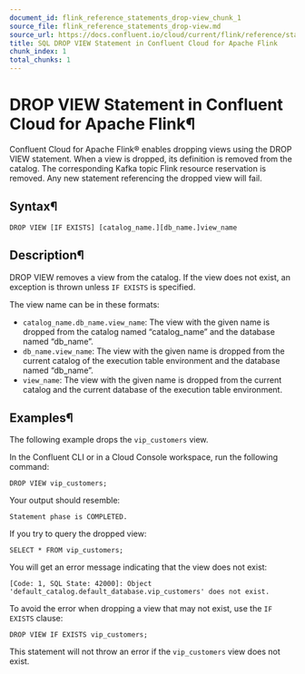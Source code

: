 ```yaml
---
document_id: flink_reference_statements_drop-view_chunk_1
source_file: flink_reference_statements_drop-view.md
source_url: https://docs.confluent.io/cloud/current/flink/reference/statements/drop-view.html
title: SQL DROP VIEW Statement in Confluent Cloud for Apache Flink
chunk_index: 1
total_chunks: 1
---
```


# DROP VIEW Statement in Confluent Cloud for Apache Flink¶

Confluent Cloud for Apache Flink® enables dropping views using the DROP VIEW statement. When a view is dropped, its definition is removed from the catalog. The corresponding Kafka topic Flink resource reservation is removed. Any new statement referencing the dropped view will fail.

## Syntax¶

    DROP VIEW [IF EXISTS] [catalog_name.][db_name.]view_name

## Description¶

DROP VIEW removes a view from the catalog. If the view does not exist, an exception is thrown unless `IF EXISTS` is specified.

The view name can be in these formats:

  * `catalog_name.db_name.view_name`: The view with the given name is dropped from the catalog named “catalog_name” and the database named “db_name”.
  * `db_name.view_name`: The view with the given name is dropped from the current catalog of the execution table environment and the database named “db_name”.
  * `view_name`: The view with the given name is dropped from the current catalog and the current database of the execution table environment.

## Examples¶

The following example drops the `vip_customers` view.

In the Confluent CLI or in a Cloud Console workspace, run the following command:

    DROP VIEW vip_customers;

Your output should resemble:

    Statement phase is COMPLETED.

If you try to query the dropped view:

    SELECT * FROM vip_customers;

You will get an error message indicating that the view does not exist:

    [Code: 1, SQL State: 42000]: Object 'default_catalog.default_database.vip_customers' does not exist.

To avoid the error when dropping a view that may not exist, use the `IF EXISTS` clause:

    DROP VIEW IF EXISTS vip_customers;

This statement will not throw an error if the `vip_customers` view does not exist.
